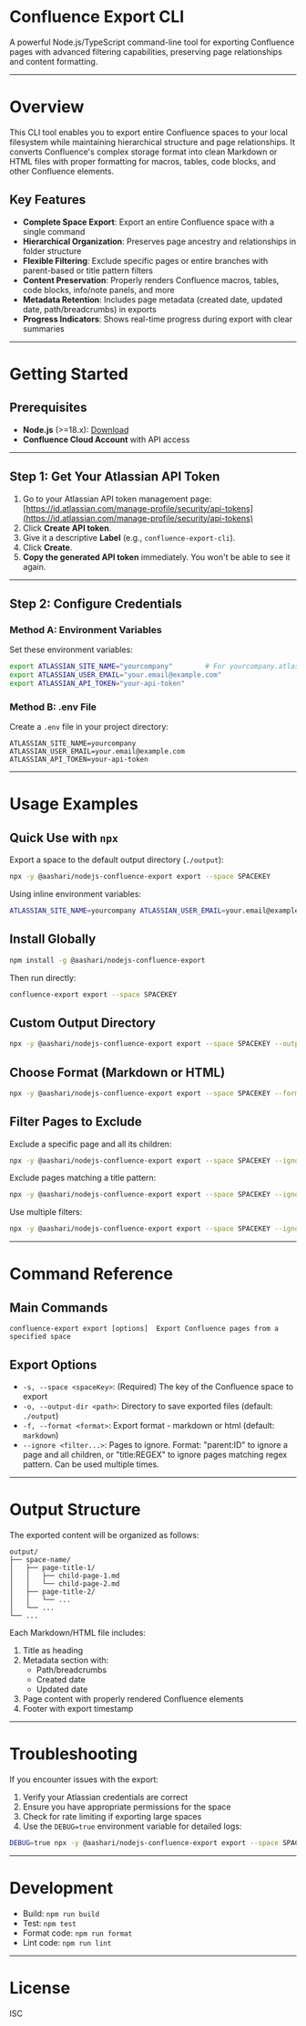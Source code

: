 # Confluence Export CLI

A powerful Node.js/TypeScript command-line tool for exporting Confluence pages with advanced filtering capabilities, preserving page relationships and content formatting.

---

# Overview

This CLI tool enables you to export entire Confluence spaces to your local filesystem while maintaining hierarchical structure and page relationships. It converts Confluence's complex storage format into clean Markdown or HTML files with proper formatting for macros, tables, code blocks, and other Confluence elements.

## Key Features

- **Complete Space Export**: Export an entire Confluence space with a single command
- **Hierarchical Organization**: Preserves page ancestry and relationships in folder structure
- **Flexible Filtering**: Exclude specific pages or entire branches with parent-based or title pattern filters
- **Content Preservation**: Properly renders Confluence macros, tables, code blocks, info/note panels, and more
- **Metadata Retention**: Includes page metadata (created date, updated date, path/breadcrumbs) in exports
- **Progress Indicators**: Shows real-time progress during export with clear summaries

---

# Getting Started

## Prerequisites

- **Node.js** (>=18.x): [Download](https://nodejs.org/)
- **Confluence Cloud Account** with API access

---

## Step 1: Get Your Atlassian API Token

1. Go to your Atlassian API token management page:
   [https://id.atlassian.com/manage-profile/security/api-tokens](https://id.atlassian.com/manage-profile/security/api-tokens)
2. Click **Create API token**.
3. Give it a descriptive **Label** (e.g., `confluence-export-cli`).
4. Click **Create**.
5. **Copy the generated API token** immediately. You won't be able to see it again.

---

## Step 2: Configure Credentials

### Method A: Environment Variables

Set these environment variables:

```bash
export ATLASSIAN_SITE_NAME="yourcompany"        # For yourcompany.atlassian.net
export ATLASSIAN_USER_EMAIL="your.email@example.com"
export ATLASSIAN_API_TOKEN="your-api-token"
```

### Method B: .env File

Create a `.env` file in your project directory:

```
ATLASSIAN_SITE_NAME=yourcompany
ATLASSIAN_USER_EMAIL=your.email@example.com
ATLASSIAN_API_TOKEN=your-api-token
```

---

# Usage Examples

## Quick Use with `npx`

Export a space to the default output directory (`./output`):

```bash
npx -y @aashari/nodejs-confluence-export export --space SPACEKEY
```

Using inline environment variables:

```bash
ATLASSIAN_SITE_NAME=yourcompany ATLASSIAN_USER_EMAIL=your.email@example.com ATLASSIAN_API_TOKEN=your-api-token npx -y @aashari/nodejs-confluence-export export --space SPACEKEY
```

## Install Globally

```bash
npm install -g @aashari/nodejs-confluence-export
```

Then run directly:

```bash
confluence-export export --space SPACEKEY
```

## Custom Output Directory

```bash
npx -y @aashari/nodejs-confluence-export export --space SPACEKEY --output-dir ./my-exports
```

## Choose Format (Markdown or HTML)

```bash
npx -y @aashari/nodejs-confluence-export export --space SPACEKEY --format html
```

## Filter Pages to Exclude

Exclude a specific page and all its children:

```bash
npx -y @aashari/nodejs-confluence-export export --space SPACEKEY --ignore parent:12345678
```

Exclude pages matching a title pattern:

```bash
npx -y @aashari/nodejs-confluence-export export --space SPACEKEY --ignore title:DRAFT
```

Use multiple filters:

```bash
npx -y @aashari/nodejs-confluence-export export --space SPACEKEY --ignore parent:12345678 --ignore title:"Internal Only"
```

---

# Command Reference

## Main Commands

```
confluence-export export [options]  Export Confluence pages from a specified space
```

## Export Options

- `-s, --space <spaceKey>`: (Required) The key of the Confluence space to export
- `-o, --output-dir <path>`: Directory to save exported files (default: `./output`)
- `-f, --format <format>`: Export format - markdown or html (default: `markdown`)
- `--ignore <filter...>`: Pages to ignore. Format: "parent:ID" to ignore a page and all children, or "title:REGEX" to ignore pages matching regex pattern. Can be used multiple times.

---

# Output Structure

The exported content will be organized as follows:

```
output/
├── space-name/
│   ├── page-title-1/
│   │   ├── child-page-1.md
│   │   └── child-page-2.md
│   ├── page-title-2/
│   │   └── ...
│   └── ...
└── ...
```

Each Markdown/HTML file includes:

1. Title as heading
2. Metadata section with:
    - Path/breadcrumbs
    - Created date
    - Updated date
3. Page content with properly rendered Confluence elements
4. Footer with export timestamp

---

# Troubleshooting

If you encounter issues with the export:

1. Verify your Atlassian credentials are correct
2. Ensure you have appropriate permissions for the space
3. Check for rate limiting if exporting large spaces
4. Use the `DEBUG=true` environment variable for detailed logs:

```bash
DEBUG=true npx -y @aashari/nodejs-confluence-export export --space SPACEKEY
```

---

# Development

- Build: `npm run build`
- Test: `npm test`
- Format code: `npm run format`
- Lint code: `npm run lint`

---

# License

ISC
